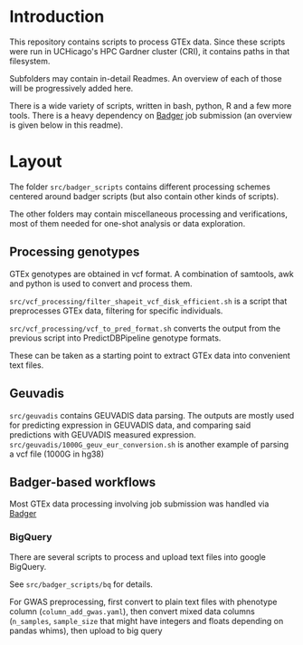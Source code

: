 # Introduction

This repository contains scripts to process GTEx data.
Since these scripts were run in UCHicago's HPC Gardner cluster (CRI), it contains paths in that filesystem.

Subfolders may contain in-detail Readmes. An overview of each of those will be progressively added here.

There is a wide variety of scripts, written in bash, python, R and a few more tools. There is a heavy dependency on 
[Badger](https://github.com/hakyimlab/badger) job submission (an overview is given below in this readme).



# Layout

The folder `src/badger_scripts` contains different processing schemes centered around badger scripts (but also contain other kinds of scripts).

The other folders may contain miscellaneous processing and verifications, most of them needed for one-shot analysis or data exploration.


## Processing genotypes

GTEx genotypes are obtained in vcf format. A combination of samtools, awk and python is used to convert and process them.

`src/vcf_processing/filter_shapeit_vcf_disk_efficient.sh` is a script that preprocesses GTEx data, filtering for specific individuals.

`src/vcf_processing/vcf_to_pred_format.sh` converts the output from the previous script  into PredictDBPipeline genotype formats.

These can be taken as a starting point to extract GTEx data into convenient text files.

## Geuvadis

`src/geuvadis` contains GEUVADIS data parsing. The outputs are mostly used for predicting expression in GEUVADIS data, and comparing said predictions with GEUVADIS measured expression.
`src/geuvadis/1000G_geuv_eur_conversion.sh` is another example of parsing a vcf file (1000G in hg38)


## Badger-based workflows

Most GTEx data processing involving job submission was handled via [Badger](https://github.com/hakyimlab/badger)

### BigQuery

There are several scripts to process and upload text files into google BigQuery.

See `src/badger_scripts/bq` for details.

For GWAS preprocessing, first convert to plain text files with phenotype column (`column_add_gwas.yaml`),
then convert mixed data columns (`n_samples`, `sample_size` that might have integers and floats depending on pandas whims),
then upload to big query

